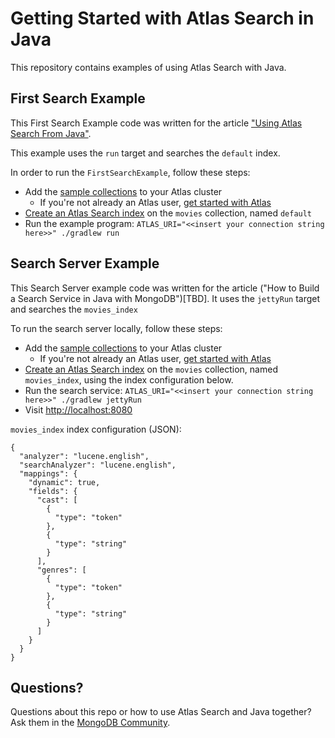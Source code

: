 # Getting Started with Atlas Search in Java

This repository contains examples of using Atlas Search with Java.

## First Search Example

This First Search Example code was written for the article ["Using Atlas Search From Java"](https://www.mongodb.com/developer/products/atlas/atlas-search-java/).

This example uses the `run` target and searches the `default` index.

In order to run the `FirstSearchExample`, follow these steps:

  * Add the [sample collections](https://www.mongodb.com/docs/atlas/sample-data/) to your Atlas cluster
    * If you're not already an Atlas user, [get started with Atlas](https://www.mongodb.com/docs/atlas/getting-started/)
  * [Create an Atlas Search index](https://www.mongodb.com/docs/atlas/atlas-search/tutorial/create-index/) on the `movies` collection, named `default`
  * Run the example program:
    `ATLAS_URI="<<insert your connection string here>>" ./gradlew run`

## Search Server Example

This Search Server example code was written for the article
("How to Build a Search Service in Java with MongoDB")[TBD].
It uses the `jettyRun` target and searches the `movies_index`

To run the search server locally, follow these steps:

  * Add the [sample collections](https://www.mongodb.com/docs/atlas/sample-data/) to your Atlas cluster
    * If you're not already an Atlas user, [get started with Atlas](https://www.mongodb.com/docs/atlas/getting-started/)
  * [Create an Atlas Search index](https://www.mongodb.com/docs/atlas/atlas-search/tutorial/create-index/) on the `movies` collection, named `movies_index`, using the index
    configuration below.
  * Run the search service:
    `ATLAS_URI="<<insert your connection string here>>" ./gradlew jettyRun`
  * Visit [http://localhost:8080](http://localhost:8080)

`movies_index` index configuration (JSON):
```
{
  "analyzer": "lucene.english",
  "searchAnalyzer": "lucene.english",
  "mappings": {
    "dynamic": true,
    "fields": {
      "cast": [
        {
          "type": "token"
        },
        {
          "type": "string"
        }
      ],
      "genres": [
        {
          "type": "token"
        },
        {
          "type": "string"
        }
      ]
    }
  }
}
```

## Questions?

Questions about this repo or how to use Atlas Search and Java together?  Ask them in the [MongoDB Community](https://community.mongodb.com).